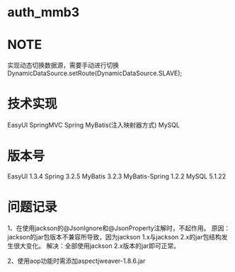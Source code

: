 auth_mmb3
=========

NOTE
=========
实现动态切换数据源，需要手动进行切换DynamicDataSource.setRoute(DynamicDataSource.SLAVE);

技术实现
=========
EasyUI
SpringMVC
Spring
MyBatis(注入映射器方式)
MySQL

版本号
==============
EasyUI 1.3.4
Spring 3.2.5
MyBatis 3.2.3
MyBatis-Spring 1.2.2
MySQL 5.1.22



问题记录
=========
1、在使用jackson的@JsonIgnore和@JsonProperty注解时，不起作用。
原因：jackson的jar包版本不兼容所导致，因为jackson 1.x与jackson 2.x的jar包结构发生很大变化。
解决：全部使用jackson 2.x版本的jar即可正常。

2、使用aop功能时需添加aspectjweaver-1.8.6.jar
